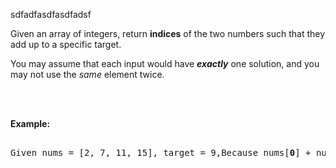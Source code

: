 sdfadfasdfasdfadsf

<p>Given an array of integers, return <strong>indices</strong> of the two numbers such that they add up to a specific target.</p><p>You may assume that each input would have <strong><em>exactly</em></strong> one solution, and you may not use the <em>same</em> element twice.</p></br></br><p><strong>Example:</strong></p><pre></br>Given nums = [2, 7, 11, 15], target = 9,Because nums[<strong>0</strong>] + nums[<strong>1</strong>] = 2 + 7 = 9,return [<strong>0</strong>, <strong>1</strong>].</pre>